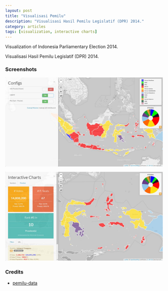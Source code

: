 ```yaml
---
layout: post
title: "Visualisasi Pemilu"
description: "Visualisasi Hasil Pemilu Legislatif (DPR) 2014."
category: articles
tags: [visualization, interactive charts]
---
```


Visualization of Indonesia Parliamentary Election 2014.


Visualisasi Hasil Pemilu Legislatif (DPR) 2014.

### Screenshots

![Screenshot-1](/images/vizpemilu-1.jpg "Indonesia Parliamentary Election Analysis")

![Screenshot-2](/images/vizpemilu-2.jpg "Indonesia Parliamentary Election Analysis")

### Credits

- [pemilu-data](https://github.com/pemiluAPI/pemilu-data)

